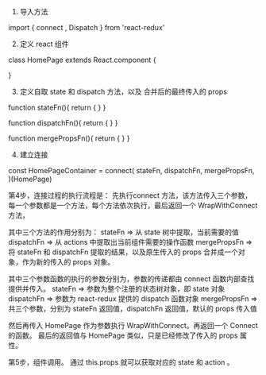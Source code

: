 1. 导入方法

import { connect , Dispatch } from 'react-redux'

2. 定义 react 组件

class HomePage extends React.component {

}

3. 定义自取 state 和 dispatch 方法，以及 合并后的最终传入的 props

function stateFn(){
  return {
  }
}

function dispatchFn(){
  return {
  }
}

function mergePropsFn(){
  return {
  }
}

4. 建立连接

const HomePageContainer = connect(
  stateFn,
  dispatchFn,
  mergePropsFn,
)(HomePage)

第4步，连接过程的执行流程是：
先执行connect 方法，该方法传入三个参数，每一个参数都是一个方法，每个方法依次执行，最后返回一个 WrapWithConnect 方法，

其中三个方法的作用分别为：
stateFn => 从 state 树中提取，当前需要的值
dispatchFn => 从 actions 中提取出当前组件需要的操作函数
mergePropsFn => 将 stateFn 和 dispatchFn 提取的结果，以及原生传入的 props 合并成一个对象，作为新的传入的 props 对象。 

其中三个参数函数的执行的参数分别为，参数的传递都由 connect 函数内部查找提供并传入。
stateFn => 参数为整个注册的状态树对象，即 state 对象
dispatchFn => 参数为 react-redux 提供的 dispatch 函数对象
mergePropsFn => 共三个参数，分别为 stateFn 返回值，dispatchFn 返回值，默认的 props 传入值

然后再传入 HomePage 作为参数执行 WrapWithConnect。再返回一个 Connect 的函数。
最后的返回值与 HomePage 类似，只是已经修改了传入的 props 属性。


第5步，组件调用。
通过 this.props 就可以获取对应的 state 和 action 。
